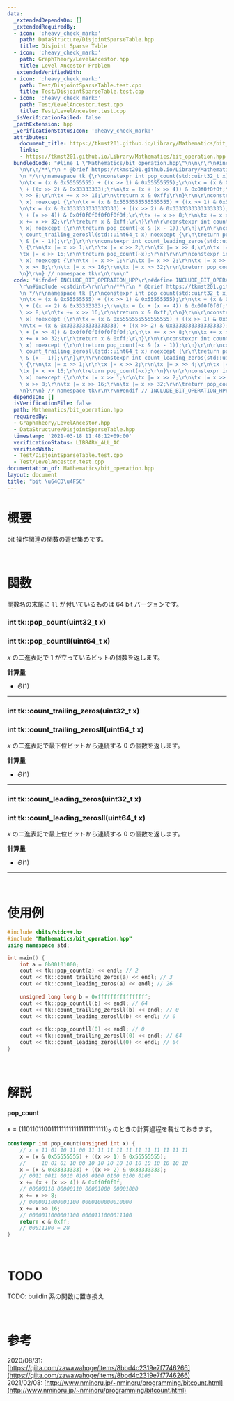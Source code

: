 ```yaml
---
data:
  _extendedDependsOn: []
  _extendedRequiredBy:
  - icon: ':heavy_check_mark:'
    path: DataStructure/DisjointSparseTable.hpp
    title: Disjoint Sparse Table
  - icon: ':heavy_check_mark:'
    path: GraphTheory/LevelAncestor.hpp
    title: Level Ancestor Problem
  _extendedVerifiedWith:
  - icon: ':heavy_check_mark:'
    path: Test/DisjointSparseTable.test.cpp
    title: Test/DisjointSparseTable.test.cpp
  - icon: ':heavy_check_mark:'
    path: Test/LevelAncestor.test.cpp
    title: Test/LevelAncestor.test.cpp
  _isVerificationFailed: false
  _pathExtension: hpp
  _verificationStatusIcon: ':heavy_check_mark:'
  attributes:
    document_title: https://tkmst201.github.io/Library/Mathematics/bit_operation.hpp
    links:
    - https://tkmst201.github.io/Library/Mathematics/bit_operation.hpp
  bundledCode: "#line 1 \"Mathematics/bit_operation.hpp\"\n\n\n\r\n#include <cstdint>\r\
    \n\r\n/**\r\n * @brief https://tkmst201.github.io/Library/Mathematics/bit_operation.hpp\r\
    \n */\r\nnamespace tk {\r\nconstexpr int pop_count(std::uint32_t x) noexcept {\r\
    \n\tx = (x & 0x55555555) + ((x >> 1) & 0x55555555);\r\n\tx = (x & 0x33333333)\
    \ + ((x >> 2) & 0x33333333);\r\n\tx = (x + (x >> 4)) & 0x0f0f0f0f;\r\n\tx += x\
    \ >> 8;\r\n\tx += x >> 16;\r\n\treturn x & 0xff;\r\n}\r\n\r\nconstexpr int pop_countll(std::uint64_t\
    \ x) noexcept {\r\n\tx = (x & 0x5555555555555555) + ((x >> 1) & 0x5555555555555555);\r\
    \n\tx = (x & 0x3333333333333333) + ((x >> 2) & 0x3333333333333333);\r\n\tx = (x\
    \ + (x >> 4)) & 0x0f0f0f0f0f0f0f0f;\r\n\tx += x >> 8;\r\n\tx += x >> 16;\r\n\t\
    x += x >> 32;\r\n\treturn x & 0xff;\r\n}\r\n\r\nconstexpr int count_trailing_zeros(std::uint32_t\
    \ x) noexcept {\r\n\treturn pop_count(~x & (x - 1));\r\n}\r\n\r\nconstexpr int\
    \ count_trailing_zerosll(std::uint64_t x) noexcept {\r\n\treturn pop_countll(~x\
    \ & (x - 1));\r\n}\r\n\r\nconstexpr int count_leading_zeros(std::uint32_t x) noexcept\
    \ {\r\n\tx |= x >> 1;\r\n\tx |= x >> 2;\r\n\tx |= x >> 4;\r\n\tx |= x >> 8;\r\n\
    \tx |= x >> 16;\r\n\treturn pop_count(~x);\r\n}\r\n\r\nconstexpr int count_leading_zerosll(std::uint64_t\
    \ x) noexcept {\r\n\tx |= x >> 1;\r\n\tx |= x >> 2;\r\n\tx |= x >> 4;\r\n\tx |=\
    \ x >> 8;\r\n\tx |= x >> 16;\r\n\tx |= x >> 32;\r\n\treturn pop_countll(~x);\r\
    \n}\r\n} // namespace tk\r\n\r\n\n"
  code: "#ifndef INCLUDE_BIT_OPERATION_HPP\r\n#define INCLUDE_BIT_OPERATION_HPP\r\n\
    \r\n#include <cstdint>\r\n\r\n/**\r\n * @brief https://tkmst201.github.io/Library/Mathematics/bit_operation.hpp\r\
    \n */\r\nnamespace tk {\r\nconstexpr int pop_count(std::uint32_t x) noexcept {\r\
    \n\tx = (x & 0x55555555) + ((x >> 1) & 0x55555555);\r\n\tx = (x & 0x33333333)\
    \ + ((x >> 2) & 0x33333333);\r\n\tx = (x + (x >> 4)) & 0x0f0f0f0f;\r\n\tx += x\
    \ >> 8;\r\n\tx += x >> 16;\r\n\treturn x & 0xff;\r\n}\r\n\r\nconstexpr int pop_countll(std::uint64_t\
    \ x) noexcept {\r\n\tx = (x & 0x5555555555555555) + ((x >> 1) & 0x5555555555555555);\r\
    \n\tx = (x & 0x3333333333333333) + ((x >> 2) & 0x3333333333333333);\r\n\tx = (x\
    \ + (x >> 4)) & 0x0f0f0f0f0f0f0f0f;\r\n\tx += x >> 8;\r\n\tx += x >> 16;\r\n\t\
    x += x >> 32;\r\n\treturn x & 0xff;\r\n}\r\n\r\nconstexpr int count_trailing_zeros(std::uint32_t\
    \ x) noexcept {\r\n\treturn pop_count(~x & (x - 1));\r\n}\r\n\r\nconstexpr int\
    \ count_trailing_zerosll(std::uint64_t x) noexcept {\r\n\treturn pop_countll(~x\
    \ & (x - 1));\r\n}\r\n\r\nconstexpr int count_leading_zeros(std::uint32_t x) noexcept\
    \ {\r\n\tx |= x >> 1;\r\n\tx |= x >> 2;\r\n\tx |= x >> 4;\r\n\tx |= x >> 8;\r\n\
    \tx |= x >> 16;\r\n\treturn pop_count(~x);\r\n}\r\n\r\nconstexpr int count_leading_zerosll(std::uint64_t\
    \ x) noexcept {\r\n\tx |= x >> 1;\r\n\tx |= x >> 2;\r\n\tx |= x >> 4;\r\n\tx |=\
    \ x >> 8;\r\n\tx |= x >> 16;\r\n\tx |= x >> 32;\r\n\treturn pop_countll(~x);\r\
    \n}\r\n} // namespace tk\r\n\r\n#endif // INCLUDE_BIT_OPERATION_HPP\r\n"
  dependsOn: []
  isVerificationFile: false
  path: Mathematics/bit_operation.hpp
  requiredBy:
  - GraphTheory/LevelAncestor.hpp
  - DataStructure/DisjointSparseTable.hpp
  timestamp: '2021-03-18 11:48:12+09:00'
  verificationStatus: LIBRARY_ALL_AC
  verifiedWith:
  - Test/DisjointSparseTable.test.cpp
  - Test/LevelAncestor.test.cpp
documentation_of: Mathematics/bit_operation.hpp
layout: document
title: "bit \u64CD\u4F5C"
---
```


# 概要

bit 操作関連の関数の寄せ集めです。  

<br>

# 関数

関数名の末尾に `ll` が付いているものは 64 bit バージョンです。

### int tk::pop_count(uint32_t x)
### int tk::pop_countll(uint64_t x)

$x$ の二進表記で $1$ が立っているビットの個数を返します。  

**計算量**

- $\Theta(1)$

---

### int tk::count_trailing_zeros(uint32_t x)
### int tk::count_trailing_zerosll(uint64_t x)

$x$ の二進表記で最下位ビットから連続する $0$ の個数を返します。  

**計算量**

- $\Theta(1)$

---

### int tk::count_leading_zeros(uint32_t x)
### int tk::count_leading_zerosll(uint64_t x)

$x$ の二進表記で最上位ビットから連続する $0$ の個数を返します。  

**計算量**

- $\Theta(1)$

---

<br>

# 使用例

```cpp
#include <bits/stdc++.h>
#include "Mathematics/bit_operation.hpp"
using namespace std;

int main() {
	int a = 0b00101000;
	cout << tk::pop_count(a) << endl; // 2
	cout << tk::count_trailing_zeros(a) << endl; // 3
	cout << tk::count_leading_zeros(a) << endl; // 26
	
	unsigned long long b = 0xffffffffffffffff;
	cout << tk::pop_countll(b) << endl; // 64
	cout << tk::count_trailing_zerosll(b) << endl; // 0
	cout << tk::count_leading_zerosll(b) << endl; // 0
	
	cout << tk::pop_countll(0) << endl; // 0
	cout << tk::count_trailing_zerosll(0) << endl; // 64
	cout << tk::count_leading_zerosll(0) << endl; // 64
}
```

<br>

# 解説

#### pop_count

$x = (11 01 10 11 00 11 11 11 11 11 11 11 11 11 11 11)_2$ のときの計算過程を載せておきます。  

```cpp
constexpr int pop_count(unsigned int x) {
	// x = 11 01 10 11 00 11 11 11 11 11 11 11 11 11 11 11
	x = (x & 0x55555555) + ((x >> 1) & 0x55555555);
	//     10 01 01 10 00 10 10 10 10 10 10 10 10 10 10 10
	x = (x & 0x33333333) + ((x >> 2) & 0x33333333);
	// 0011 0011 0010 0100 0100 0100 0100 0100
	x += (x + (x >> 4)) & 0x0f0f0f0f;
	// 00000110 00000110 00001000 00001000
	x += x >> 8;
	// 0000011000001100 0000100000010000
	x += x >> 16;
	// 0000011000001100 0000111000011100
	return x & 0xff;
	// 00011100 = 28
}
```

<br>

# TODO

TODO: buildin 系の関数に置き換え

<br>

# 参考

2020/08/31: [https://qiita.com/zawawahoge/items/8bbd4c2319e7f7746266](https://qiita.com/zawawahoge/items/8bbd4c2319e7f7746266)  
2021/02/08: [http://www.nminoru.jp/~nminoru/programming/bitcount.html](http://www.nminoru.jp/~nminoru/programming/bitcount.html)  

<br>